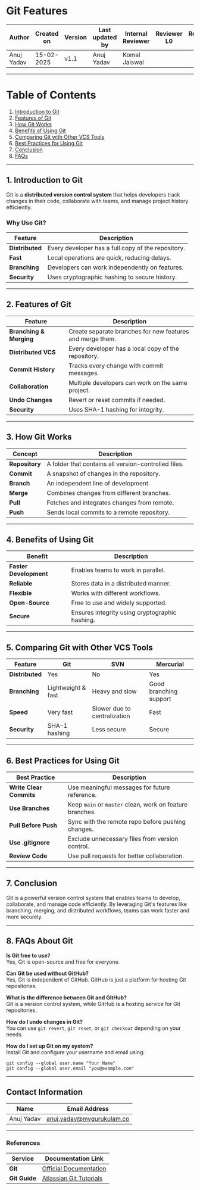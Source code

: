 # Git Features

| **Author** | **Created on** | **Version** | **Last updated by** | **Internal Reviewer** | **Reviewer L0** | **Reviewer L1** | **Reviewer L2** |
|------------|----------------|-------------|----------------------|-----------------------|----------------|----------------|----------------|
| Anuj Yadav | 15-02-2025    | v1.1         | Anuj Yadav  | Komal Jaiswal         |                |                |                |

---

# Table of Contents

1. [Introduction to Git](#1-introduction-to-git)  
2. [Features of Git](#2-features-of-git)  
3. [How Git Works](#3-how-git-works)  
4. [Benefits of Using Git](#4-benefits-of-using-git)  
5. [Comparing Git with Other VCS Tools](#5-comparing-git-with-other-vcs-tools)  
6. [Best Practices for Using Git](#6-best-practices-for-using-git)  
7. [Conclusion](#7-conclusion)  
8. [FAQs](#8-faqs-about-git)  

---

## 1. Introduction to Git

Git is a **distributed version control system** that helps developers track changes in their code, collaborate with teams, and manage project history efficiently.

### Why Use Git?

| **Feature**         | **Description**                                     |
|---------------------|-----------------------------------------------------|
| **Distributed**     | Every developer has a full copy of the repository.  |
| **Fast**           | Local operations are quick, reducing delays.        |
| **Branching**      | Developers can work independently on features.      |
| **Security**       | Uses cryptographic hashing to secure history.       |

---

## 2. Features of Git

| **Feature**            | **Description**                                             |
|------------------------|-------------------------------------------------------------|
| **Branching & Merging** | Create separate branches for new features and merge them. |
| **Distributed VCS**     | Every developer has a local copy of the repository.       |
| **Commit History**      | Tracks every change with commit messages.                 |
| **Collaboration**       | Multiple developers can work on the same project.        |
| **Undo Changes**        | Revert or reset commits if needed.                        |
| **Security**           | Uses SHA-1 hashing for integrity.                         |

---

## 3. How Git Works

| **Concept**       | **Description**                                      |
|------------------|------------------------------------------------------|
| **Repository**   | A folder that contains all version-controlled files. |
| **Commit**       | A snapshot of changes in the repository.             |
| **Branch**       | An independent line of development.                   |
| **Merge**        | Combines changes from different branches.             |
| **Pull**         | Fetches and integrates changes from remote.          |
| **Push**         | Sends local commits to a remote repository.          |

---

## 4. Benefits of Using Git

| **Benefit**          | **Description**                                      |
|----------------------|------------------------------------------------------|
| **Faster Development** | Enables teams to work in parallel.                |
| **Reliable**         | Stores data in a distributed manner.                |
| **Flexible**        | Works with different workflows.                      |
| **Open-Source**     | Free to use and widely supported.                    |
| **Secure**          | Ensures integrity using cryptographic hashing.       |

---

## 5. Comparing Git with Other VCS Tools

| **Feature**           | **Git**                        | **SVN**                       | **Mercurial**                 |
|----------------------|------------------------------|------------------------------|------------------------------|
| **Distributed**      | Yes                           | No                            | Yes                           |
| **Branching**       | Lightweight & fast           | Heavy and slow               | Good branching support       |
| **Speed**           | Very fast                    | Slower due to centralization | Fast                         |
| **Security**        | SHA-1 hashing                | Less secure                  | Secure                        |

---

## 6. Best Practices for Using Git

| **Best Practice**       | **Description**                                     |
|-------------------------|-----------------------------------------------------|
| **Write Clear Commits** | Use meaningful messages for future reference.     |
| **Use Branches**        | Keep `main` or `master` clean, work on feature branches. |
| **Pull Before Push**    | Sync with the remote repo before pushing changes. |
| **Use .gitignore**      | Exclude unnecessary files from version control.   |
| **Review Code**         | Use pull requests for better collaboration.       |

---

## 7. Conclusion

Git is a powerful version control system that enables teams to develop, collaborate, and manage code efficiently. By leveraging Git's features like branching, merging, and distributed workflows, teams can work faster and more securely.

---

## 8. FAQs About Git

**Is Git free to use?**  
Yes, Git is open-source and free for everyone.

**Can Git be used without GitHub?**  
Yes, Git is independent of GitHub. GitHub is just a platform for hosting Git repositories.

**What is the difference between Git and GitHub?**  
Git is a version control system, while GitHub is a hosting service for Git repositories.

**How do I undo changes in Git?**  
You can use `git revert`, `git reset`, or `git checkout` depending on your needs.

**How do I set up Git on my system?**  
Install Git and configure your username and email using:
```
git config --global user.name "Your Name"
git config --global user.email "you@example.com"
```

---

## Contact Information

| **Name**       | **Email Address**        |
|----------------|--------------------------|
|Anuj Yadav   | <anuj.yadav@mygurukulam.co> |

---

### References

| Service          | Documentation Link                                                  |
|------------------|---------------------------------------------------------------------|
| **Git**         | [Official Documentation]()                  |
| **Git Guide**   | [Atlassian Git Tutorials]() |
